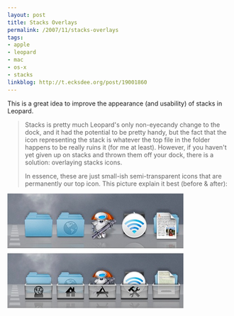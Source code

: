 ```yaml
---
layout: post
title: Stacks Overlays
permalink: /2007/11/stacks-overlays
tags:
- apple
- leopard
- mac
- os-x
- stacks
linkblog: http://t.ecksdee.org/post/19001860
---
```


This is a great idea to improve the appearance (and usability) of stacks in Leopard.

> Stacks is pretty much Leopard's only non-eyecandy change to the dock, and it had the potential to be pretty
> handy, but the fact that the icon representing the stack is whatever the top file in the folder happens to
> be really ruins it (for me at least). However, if you haven't yet given up on stacks and thrown them off
> your dock, there is a solution: overlaying stacks icons.
>
> In essence, these are just small-ish semi-transparent icons that are permanently our top icon. This picture
> explain it best (before & after):

<img src="/images/2007/stacks-overlay.jpg" alt="stacks-overlay.jpg" class="center border" />
